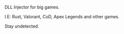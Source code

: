 DLL Injector for big games.

I.E: Rust, Valorant, CoD, Apex Legends and other games.

Stay undetected.
